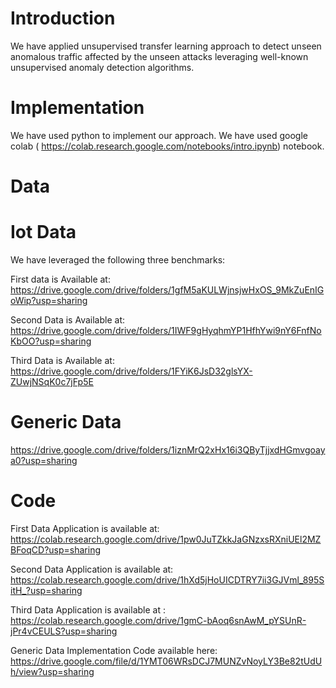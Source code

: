 # Introduction
We have applied unsupervised transfer learning approach to detect unseen anomalous traffic affected by the unseen attacks leveraging well-known unsupervised anomaly detection algorithms.

# Implementation 

We have used python to implement our approach. We have used google colab ( https://colab.research.google.com/notebooks/intro.ipynb) notebook. 


# Data
# Iot Data
We have leveraged the following three benchmarks: 

First data is Available at: https://drive.google.com/drive/folders/1gfM5aKULWjnsjwHxOS_9MkZuEnIGoWip?usp=sharing

Second Data is Available at: https://drive.google.com/drive/folders/1IWF9gHyqhmYP1HfhYwi9nY6FnfNoKbOO?usp=sharing

Third Data is Available at: https://drive.google.com/drive/folders/1FYiK6JsD32glsYX-ZUwjNSqK0c7jFp5E

# Generic Data
https://drive.google.com/drive/folders/1iznMrQ2xHx16i3QByTjjxdHGmvgoaya0?usp=sharing


# Code

First Data Application is available at: https://colab.research.google.com/drive/1pw0JuTZkkJaGNzxsRXniUEl2MZBFoqCD?usp=sharing

Second Data Application is available at: https://colab.research.google.com/drive/1hXd5jHoUICDTRY7ii3GJVml_895SitH_?usp=sharing

Third Data Application is available at : https://colab.research.google.com/drive/1gmC-bAoq6snAwM_pYSUnR-jPr4vCEULS?usp=sharing

Generic Data Implementation Code available here: https://drive.google.com/file/d/1YMT06WRsDCJ7MUNZvNoyLY3Be82tUdUh/view?usp=sharing
